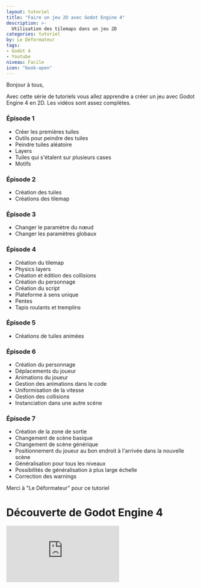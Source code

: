```yaml
---
layout: tutoriel
title: "Faire un jeu 2D avec Godot Engine 4"
description: >-
  Utilisation des tilemaps dans un jeu 2D
categories: tutoriel
by: Le Déformateur
tags:
- Godot 4
- Youtube
niveau: Facile
icon: "book-open"
---
```

Bonjour à tous,

Avec cette série de tutoriels vous allez apprendre a créer un jeu avec Godot Engine 4 en 2D.
Les vidéos sont assez complètes.

### Épisode 1
- Créer les premières tuiles
- Outils pour peindre des tuiles
- Peindre tuiles aléatoire
- Layers
- Tuiles qui s'étalent sur plusieurs cases
- Motifs

### Épisode 2
- Création des tuiles
- Créations des tilemap

### Épisode 3
- Changer le paramètre du nœud
- Changer les paramètres globaux

### Épisode 4
- Création du tilemap
- Physics layers
- Création et édition des collisions
- Création du personnage
- Création du script
- Plateforme à sens unique
- Pentes
- Tapis roulants et tremplins

### Épisode 5
- Créations de tuiles animées

### Épisode 6
- Création du personnage
- Déplacements du joueur
- Animations du joueur
- Gestion des animations dans le code
- Uniformisation de la vitesse
- Gestion des collisions
- Instanciation dans une autre scène

### Épisode 7
- Création de la zone de sortie 
- Changement de scène basique
- Changement de scène générique
- Positionnement du joueur au bon endroit à l'arrivée dans la nouvelle scène
- Généralisation pour tous les niveaux
- Possibilités de généralisation à plus large échelle
- Correction des warnings

Merci à "Le Déformateur" pour ce tutoriel

# Découverte de Godot Engine 4
<div class="embed-container">
<iframe src="https://www.youtube.com/embed/pWqBnoEN97I?si=qN2otz_IIpxDLRuk&list=PLmJcc8RM3uvAWElGG8kjF6mnF3NbOLYgl" title="YouTube video player" frameborder="0" allow="accelerometer; autoplay; clipboard-write; encrypted-media; gyroscope; picture-in-picture; web-share" referrerpolicy="strict-origin-when-cross-origin" allowfullscreen></iframe>
</div>
